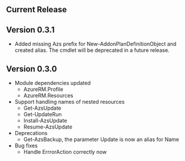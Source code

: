 ﻿<!--
    Please leave this section at the top of the change log.

    Changes for the current release should go under the section titled "Current Release", and should adhere to the following format:

    ## Current Release
    * Overview of change #1
        - Additional information about change #1
    * Overview of change #2
        - Additional information about change #2
        - Additional information about change #2
    * Overview of change #3
    * Overview of change #4
        - Additional information about change #4

    ## YYYY.MM.DD - Version X.Y.Z (Previous Release)
    * Overview of change #1
        - Additional information about change #1
-->
## Current Release

## Version 0.3.1
* Added missing Azs prefix for New-AddonPlanDefinitionObject and created alias.  The cmdlet will be deprecated in a future release.

## Version 0.3.0
* Module dependencies updated
	* AzureRM.Profile
	* AzureRM.Resources
* Support handling names of nested resources
	* Get-AzsUpdate
	* Get-UpdateRun
	* Install-AzsUpdate
	* Resume-AzsUpdate
* Deprecations
	* Get-AzsBackup, the parameter Update is now an alias for Name
* Bug fixes
	* Handle ErrrorAction correctly now
